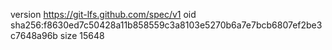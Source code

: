 version https://git-lfs.github.com/spec/v1
oid sha256:f8630ed7c50428a11b858559c3a8103e5270b6a7e7bcb6807ef2be3c7648a96b
size 15648
